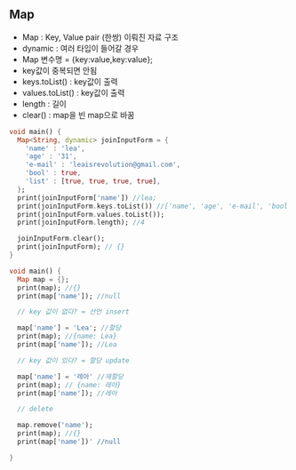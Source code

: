 ## Map

- Map : Key, Value pair (한쌍) 이뤄진 자료 구조
- dynamic : 여러 타입이 들어갈 경우
- Map 변수명 = {key:value,key:value};
- key값이 중복되면 안됨
- keys.toList() : key값이 출력
- values.toList() : key값이 출력
- length : 길이
- clear() : map을 빈 map으로 바꿈

```dart
void main() {
  Map<String, dynamic> joinInputForm = {
    'name' : 'lea',
    'age' : '31',
    'e-mail' : 'leaisrevolution@gmail.com',
    'bool' : true,
    'list' : [true, true, true, true],
  };
  print(joinInputForm['name']) //lea;
  print(joinInputForm.keys.toList()) //['name', 'age', 'e-mail', 'bool', 'list']
  print(joinInputForm.values.toList());
  print(joinInputForm.length); //4

  joinInputForm.clear();
  print(joinInputForm); // {}
}
```

```dart
void main() {
  Map map = {};
  print(map); //{}
  print(map['name']); //null

  // key 값이 없다? = 선언 insert

  map['name'] = 'Lea'; //할당
  print(map); //{name: Lea}
  print(map['name']); //Lea

  // key 값이 있다? = 할당 update

  map['name'] = '레아' //재할당
  print(map); // {name: 레아}
  print(map['name']); //레아

  // delete

  map.remove('name');
  print(map); //{}
  print(map['name'])' //null

}
```
